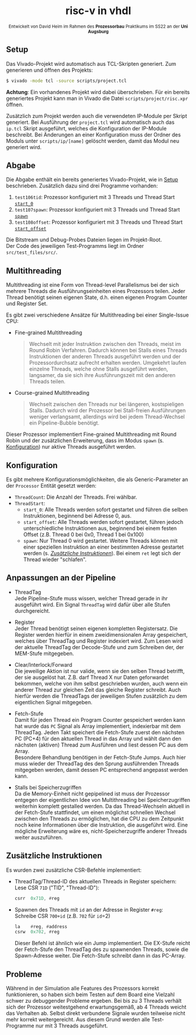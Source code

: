 <div align="center">

# risc-v in vhdl

<small>

Entwickelt von David Heim im Rahmen des **Prozessorbau** Praktikums im SS22 an der **Uni Augsburg**

</small>
</div align="center">

## Setup

Das Vivado-Projekt wird automatisch aus TCL-Skripten generiert.
Zum generieren und öffnen des Projekts:
```bash
$ vivado -mode tcl -source scripts/project.tcl
```
**Achtung**: Ein vorhandenes Projekt wird dabei überschrieben. Für ein bereits generiertes Projekt kann man in Vivado die Datei `scripts/project/risc.xpr` öffnen.

Zusätzlich zum Projekt werden auch die verwendeten IP-Module per Skript generiert. Bei Ausführung der `project.tcl` wird automatisch auch das `ip.tcl` Skript ausgeführt, welches die Konfiguration der IP-Module beschreibt. Bei Änderungen an einer Konfiguration muss der Ordner des Moduls unter `scripts/ip/[name]` gelöscht werden, damit das Modul neu generiert wird.

## Abgabe

Die Abgabe enthält ein bereits generiertes Vivado-Projekt, wie in [Setup](#setup) beschrieben. Zusätzlich dazu sind drei Programme vorhanden:

1. `test106tid`: Prozessor konfiguriert mit 3 Threads und Thread Start [`start_0`](#konfiguration)
2. `test107spawn`: Prozessor konfiguriert mit 3 Threads und Thread Start [`spawn`](#konfiguration)
3. `test108offset`: Prozessor konfiguriert mit 3 Threads und Thread Start [`start_offset`](#konfiguration)

Die Bitstream und Debug-Probes Dateien liegen im Projekt-Root.  
Der Code des jeweiligen Test-Programms liegt im Ordner `src/test_files/src/`.

## Multithreading

Multithreading ist eine Form von Thread-level Parallelismus bei der sich mehrere Threads die Ausführungseinheiten eines Prozessors teilen. Jeder Thread benötigt seinen eigenen State, d.h. einen eigenen Program Counter und Register Set.

Es gibt zwei verschiedene Ansätze für Multithreading bei einer Single-Issue CPU:

* Fine-grained Multithreading
  > Wechselt mit jeder Instruktion zwischen den Threads, meist im Round Robin Verfahren. Dadurch können bei Stalls eines Threads Instruktionen der anderen Threads ausgeführt werden und der Prozessordurchsatz aufrecht erhalten werden. Umgekehrt laufen einzelne Threads, welche ohne Stalls ausgeführt werden, langsamer, da sie sich ihre Ausführungszeit mit den anderen Threads teilen.

* Course-grained Multithreading
  > Wechselt zwischen den Threads nur bei längeren, kostspieligen Stalls. Dadurch wird der Prozessor bei Stall-freien Ausführungen weniger verlangsamt, allerdings wird bei jedem Thread-Wechsel ein Pipeline-Bubble benötigt. 

Dieser Prozessor implementiert Fine-grained Multithreading mit Round Robin und der zusätzlichen Erweiterung, dass im Modus `spawn` (s. [Konfiguration](#konfiguration)) nur aktive Threads ausgeführt werden.

## Konfiguration

Es gibt mehrere Konfigurationsmöglichkeiten, die als Generic-Parameter an der `Processor` Entität gesetzt werden:
* `ThreadCount`: Die Anzahl der Threads. Frei wählbar.
* `ThreadStart`:
    * `start_0`: Alle Threads werden sofort gestartet und führen die selben Instruktionen, beginnend bei Adresse 0, aus.
    * `start_offset`: Alle Threads werden sofort gestartet, führen jedoch unterschiedliche Instruktionen aus, beginnend bei einem festen Offset (z.B. Thread 0 bei 0x0, Thread 1 bei 0x100)
    * `spawn`: Nur Thread 0 wird gestartet. Weitere Threads können mit einer speziellen Instruktion an einer bestimmten Adresse gestartet werden (s. [_Zusätzliche Instruktionen_](#zusätzliche-instruktionen)). Bei einem `ret` legt sich der Thread wieder "schlafen".

## Anpassungen an der Pipeline

* ThreadTag  
  Jede Pipeline-Stufe muss wissen, welcher Thread gerade in ihr ausgeführt wird. Ein Signal `ThreadTag` wird dafür über alle Stufen durchgereicht.

* Register  
  Jeder Thread benötigt seinen eigenen kompletten Registersatz. Die Register werden hierfür in einem zweidimensionalen Array gespeichert, welches über ThreadTag und Register indexiert wird. Zum Lesen wird der aktuelle ThreadTag der Decode-Stufe und zum Schreiben der, der MEM-Stufe mitgegeben.

* Clear/Interlock/Forward  
  Die jeweilige Aktion ist nur valide, wenn sie den selben Thread betrifft, der sie ausgelöst hat. Z.B. darf Thread X nur Daten geforwardet bekommen, welche von ihm selbst geschrieben wurden, auch wenn ein anderer Thread zur gleichen Zeit das gleiche Register schreibt. Auch hierfür werden die ThreadTags der jeweiligen Stufen zusätzlich zu dem eigentlichen Signal mitgegeben.

* Fetch-Stufe  
  Damit für jeden Thread ein Program Counter gespeichert werden kann hat wurde das `PC` Signal als Array implementiert, indexierbar mit dem ThreadTag. Jeden Takt speichert die Fetch-Stufe zuerst den nächsten PC (PC+4) für den aktuellen Thread in das Array und wählt dann den nächsten (aktiven) Thread zum Ausführen und liest dessen PC aus dem Array.  
  Besondere Behandlung benötigen in der Fetch-Stufe Jumps. Auch hier muss wieder der ThreadTag des den Sprung ausführenden Threads mitgegeben werden, damit dessen PC entsprechend angepasst werden kann.

* Stalls bei Speicherzugriffen  
  Da die Memory-Einheit nicht gepipelined ist muss der Prozessor entgegen der eigentlichen Idee von Multithreading bei Speicherzugriffen weiterhin komplett gestalled werden. Da das Thread-Wechseln aktuell in der Fetch-Stufe stattfindet, um einen möglichst schnellen Wechsel zwischen den Threads zu ermöglichen, hat die CPU zu dem Zeitpunkt noch keine Informationen über die Instruktion, die ausgeführt wird. Eine mögliche Erweiterung wäre es, nicht-Speicherzugriffe anderer Threads weiter auszuführen.

## Zusätzliche Instruktionen

Es wurden zwei zusätzliche CSR-Befehle implementiert:

* ThreadTag/Thread-ID des aktuellen Threads in Register speichern:  
  Lese CSR `71D` ("TID", "Thread-ID"):
  ```asm
  csrr  0x71D, #reg
  ```

* Spawnen des Threads mit `id` an der Adresse in Register `#reg`:  
  Schreibe CSR `700+id` (z.B. `702` für `id`=2)
  ```asm
  la    #reg, #address
  csrw  0x702, #reg
  ```
  Dieser Befehl ist ähnlich wie ein Jump implementiert. Die EX-Stufe reicht der Fetch-Stufe den ThreadTag des zu spawnenden Threads, sowie die Spawn-Adresse weiter. Die Fetch-Stufe schreibt dann in das PC-Array.

## Probleme

Während in der Simulation alle Features des Prozessors korrekt funktionieren, so haben sich beim Testen auf dem Board eine Vielzahl schwer zu debuggender Probleme ergeben. Bei bis zu 3 Threads verhält sich der Prozessor weitestgehend erwartungsgemäß, ab 4 Threads weicht das Verhalten ab. Selbst direkt verbundene Signale wurden teilweise nicht mehr korrekt weitergereicht. Aus diesem Grund werden alle Test-Programme nur mit 3 Threads ausgeführt.

